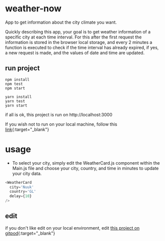 
# weather-now
App to get information about the city climate you want.

Quickly describing this app, your goal is to get weather information of a specific city at each time interval. For this after the first request the information is stored in the browser local storage, and every 2 minutes a function is executed to check if the time interval has already expired, if yes, a new request is made, and the values of date and time are updated.

## run project
```
npm install
npm test
npm start
```

```
yarn install
yarn test
yarn start
```

if all is ok, this project is run on http://localhost:3000

If you wish not to run on your local machine, follow this [link](https://juliocesarceron.github.io/weather-now/){:target="_blank"}


# usage
- To select your city, simply edit the WeatherCard.js component within the Main.js file and choose your city, country, and time in minutes to update your city data. 
```javascript
<WeatherCard
  city='Nuuk'
  country='GL'
  delay={10}
/>
```  

## edit

if you don't like edit on your local environment, edit [this project on gitpod](https://gitpod.io/#https://github.com/JulioCesarCeron/weather-now){:target="_blank"}